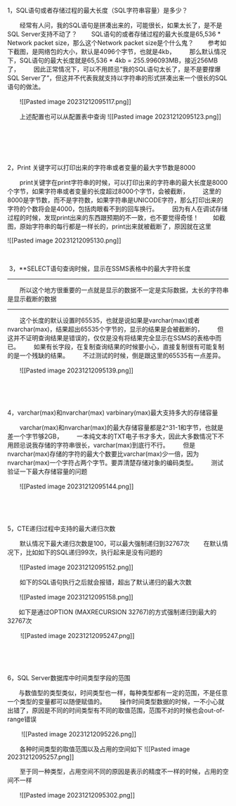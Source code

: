 1，SQL语句或者存储过程的最大长度（SQL字符串容量）是多少？

　　经常有人问，我的SQL语句是拼凑出来的，可能很长，如果太长了，是不是SQL Server支持不动了？
　　SQL语句的或者存储过程的最大长度是65,536 * Network packet size，那么这个Network packet size是个什么鬼？
　　参考如下截图，是网络包的大小，默认是4096个字节，也就是4kb，
　　那么默认情况下，SQL语句的最大长度就是65,536 * 4kb = 255.996093MB，接近256MB了，
　　因此正常情况下，可以不用顾忌“我的SQL语句太长了，是不是要撑爆SQL Server了”，但这并不代表我就支持以字符串的形式拼凑出来一个很长的SQL语句的做法。

　　![[Pasted image 20231212095117.png]]



　　上述配置也可以从配置表中查询
![[Pasted image 20231212095123.png]]
　　



 

 

2，Print 关键字可以打印出来的字符串或者变量的最大字节数是8000

　　print关键字在print字符串的时候，可以打印出来的字符串的最大长度是8000个字节，如果字符串或者变量的长度超过8000个字节，会被截断，
　　这里的8000是字节数，而不是字符数，如果字符串是UNICODE字符，那么打印出来的字符的个数将会是4000，包括肉眼看不到的回车换行。
　　因为有人在调试存储过程的时候，发现print出来的东西跟预期的不一致，也不要觉得奇怪！
　　如截图，原始字符串的每行都是一样长的，print出来就被截断了，原因就在这里

![[Pasted image 20231212095130.png]]

 

 3，**SELECT语句查询时候，显示在SSMS表格中的最大字符长度

***

　　所以这个地方很重要的一点就是显示的数据不一定是实际数据，太长的字符串是显示截断的数据
***

　　这个长度的默认设置时65535，也就是说如果是varchar(max)或者nvarchar(max)，结果超出65535个字节的，显示的结果是会被截断的，
　　但这并不证明查询结果是错误的，仅仅是没有将结果完全显示在SSMS的表格中而已。
　　如果有长字段，在复制查询结果的时候要小心，直接复制很有可能复制的是一个残缺的结果。
　　不过测试的时候，倒是跟这里的65535有一点差异。

　　![[Pasted image 20231212095139.png]]



 

 

4，varchar(max)和nvarchar(max) varbinary(max)最大支持多大的存储容量

　　varchar(max)和nvarchar(max)的最大存储容量都是2^31-1和字节，也就是差一个字节够2GB，
　　一本纯文本的TXT电子书才多大，因此大多数情况下不用顾忌说我存储的字符串很长，varchar(max)到底行不行。
　　但是nvarchar(max)存储的字符的最大个数要比varchar(max)少一倍，因为nvarchar(max)一个字符占两个字节。要弄清楚存储对象的编码类型。
　　测试验证一下最大存储容量的问题

　　![[Pasted image 20231212095144.png]]



 

 

5，CTE递归过程中支持的最大递归次数

　　默认情况下最大递归次数是100，可以最大强制递归到32767次
　　在默认情况下，比如如下的SQL递归99次，执行起来是没有问题的

　　![[Pasted image 20231212095152.png]]



　　如下的SQL语句执行之后就会报错，超出了默认递归的最大次数

　　![[Pasted image 20231212095158.png]]



 　  如下是通过OPTION (MAXRECURSION 32767)的方式强制递归到最大的32767次

 　  
![[Pasted image 20231212095247.png]]


 

 

6，SQL Server数据库中时间类型字段的范围

　   与数值型的类型类似，时间类型也一样，每种类型都有一定的范围，不是任意一个类型的变量都可以随便赋值的。
　　操作时间类型数据的时候，一不小心就出错了，原因是不同的时间类型有不同的取值范围，范围不对的时候也会out-of-range错误

　　
![[Pasted image 20231212095226.png]]


　　各种时间类型的取值范围以及占用的空间如下
![[Pasted image 20231212095257.png]]


　　至于同一种类型，占用空间不同的原因是表示的精度不一样的时候，占用的空间不一样

　　![[Pasted image 20231212095302.png]]



 


